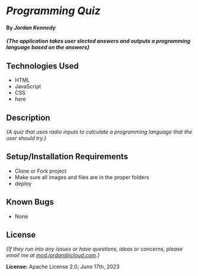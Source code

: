
# _Programming Quiz_

#### By _**Jordan Kennedy**_

#### _{The application takes user slected answers and outputs a programming language based on the answers}_

## Technologies Used

* HTML
* JavaScript
* CSS
* _here_

## Description

_{A quiz that uses radio inputs to calculate a programming language that the user should try.}_

## Setup/Installation Requirements

* Clone or Fork project
* Make sure all images and files are in the proper folders
* deploy

## Known Bugs

* None

## License

_{If they run into any issues or have questions, ideas or concerns, please email me at mod.jordan@icloud.com.}_

**License:** Apache License 2.0; June 17th, 2023
